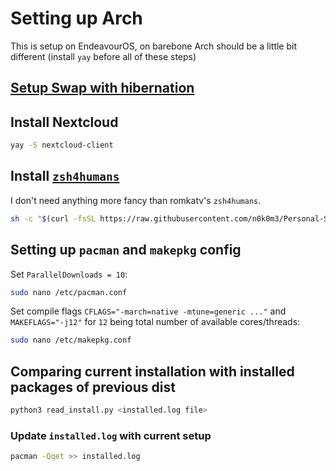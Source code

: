 # Setting up Arch
This is setup on EndeavourOS, on barebone Arch should be a little bit different (install `yay` before all of these steps)
## [Setup Swap with hibernation](Swap_Setup.md)
## Install Nextcloud
```sh
yay -S nextcloud-client
```
## Install [`zsh4humans`](https://github.com/romkatv/zsh4humans)
I don't need anything more fancy than romkatv's `zsh4humans`.
```sh
sh -c "$(curl -fsSL https://raw.githubusercontent.com/n0k0m3/Personal-Setup/main/Setting_up_Arch/setup.sh)"
```
## Setting up `pacman` and `makepkg` config
Set `ParallelDownloads = 10`:
```sh
sudo nano /etc/pacman.conf
```

Set compile flags `CFLAGS="-march=native -mtune=generic ..."` and `MAKEFLAGS="-j12"` for `12` being total number of available cores/threads:
```sh
sudo nano /etc/makepkg.conf
```
## Comparing current installation with installed packages of previous dist
```sh
python3 read_install.py <installed.log file>
```
### Update `installed.log` with current setup
```sh
pacman -Qqet >> installed.log
```
